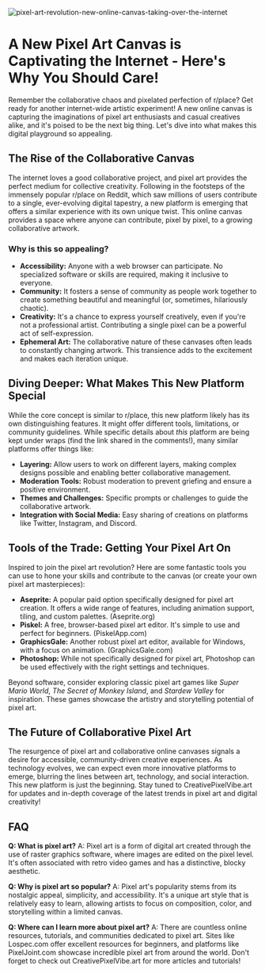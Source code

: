 ![pixel-art-revolution-new-online-canvas-taking-over-the-internet](https://images.pexels.com/photos/8382369/pexels-photo-8382369.jpeg?auto=compress&cs=tinysrgb&fit=crop&h=627&w=1200)

# A New Pixel Art Canvas is Captivating the Internet - Here's Why You Should Care!

Remember the collaborative chaos and pixelated perfection of r/place? Get ready for another internet-wide artistic experiment! A new online canvas is capturing the imaginations of pixel art enthusiasts and casual creatives alike, and it's poised to be the next big thing. Let's dive into what makes this digital playground so appealing.

## The Rise of the Collaborative Canvas

The internet loves a good collaborative project, and pixel art provides the perfect medium for collective creativity. Following in the footsteps of the immensely popular r/place on Reddit, which saw millions of users contribute to a single, ever-evolving digital tapestry, a new platform is emerging that offers a similar experience with its own unique twist. This online canvas provides a space where anyone can contribute, pixel by pixel, to a growing collaborative artwork.

### Why is this so appealing?

*   **Accessibility:** Anyone with a web browser can participate. No specialized software or skills are required, making it inclusive to everyone.
*   **Community:** It fosters a sense of community as people work together to create something beautiful and meaningful (or, sometimes, hilariously chaotic).
*   **Creativity:** It's a chance to express yourself creatively, even if you're not a professional artist. Contributing a single pixel can be a powerful act of self-expression.
*   **Ephemeral Art:** The collaborative nature of these canvases often leads to constantly changing artwork. This transience adds to the excitement and makes each iteration unique.

## Diving Deeper: What Makes This New Platform Special

While the core concept is similar to r/place, this new platform likely has its own distinguishing features. It might offer different tools, limitations, or community guidelines. While specific details about *this* platform are being kept under wraps (find the link shared in the comments!), many similar platforms offer things like:

*   **Layering:** Allow users to work on different layers, making complex designs possible and enabling better collaborative management.
*   **Moderation Tools:** Robust moderation to prevent griefing and ensure a positive environment.
*   **Themes and Challenges:** Specific prompts or challenges to guide the collaborative artwork.
*   **Integration with Social Media:** Easy sharing of creations on platforms like Twitter, Instagram, and Discord.

## Tools of the Trade: Getting Your Pixel Art On

Inspired to join the pixel art revolution? Here are some fantastic tools you can use to hone your skills and contribute to the canvas (or create your own pixel art masterpieces):

*   **Aseprite:** A popular paid option specifically designed for pixel art creation. It offers a wide range of features, including animation support, tiling, and custom palettes. (Aseprite.org)
*   **Piskel:** A free, browser-based pixel art editor. It's simple to use and perfect for beginners. (PiskelApp.com)
*   **GraphicsGale:** Another robust pixel art editor, available for Windows, with a focus on animation. (GraphicsGale.com)
*   **Photoshop:** While not specifically designed for pixel art, Photoshop can be used effectively with the right settings and techniques.

Beyond software, consider exploring classic pixel art games like *Super Mario World*, *The Secret of Monkey Island*, and *Stardew Valley* for inspiration. These games showcase the artistry and storytelling potential of pixel art.

## The Future of Collaborative Pixel Art

The resurgence of pixel art and collaborative online canvases signals a desire for accessible, community-driven creative experiences. As technology evolves, we can expect even more innovative platforms to emerge, blurring the lines between art, technology, and social interaction. This new platform is just the beginning. Stay tuned to CreativePixelVibe.art for updates and in-depth coverage of the latest trends in pixel art and digital creativity!

## FAQ

**Q: What is pixel art?**
A: Pixel art is a form of digital art created through the use of raster graphics software, where images are edited on the pixel level. It's often associated with retro video games and has a distinctive, blocky aesthetic.

**Q: Why is pixel art so popular?**
A: Pixel art's popularity stems from its nostalgic appeal, simplicity, and accessibility. It's a unique art style that is relatively easy to learn, allowing artists to focus on composition, color, and storytelling within a limited canvas.

**Q: Where can I learn more about pixel art?**
A: There are countless online resources, tutorials, and communities dedicated to pixel art. Sites like Lospec.com offer excellent resources for beginners, and platforms like PixelJoint.com showcase incredible pixel art from around the world. Don't forget to check out CreativePixelVibe.art for more articles and tutorials!
